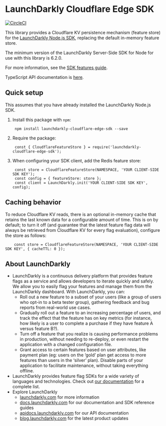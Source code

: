 # LaunchDarkly Cloudflare Edge SDK

[![CircleCI](https://circleci.com/gh/launchdarkly/cloudflare-edge-sdk.svg?style=svg)](https://circleci.com/gh/launchdarkly/cloudflare-edge-sdk)

This library provides a Cloudflare KV persistence mechanism (feature store) for the [LaunchDarkly Node.js SDK](https://github.com/launchdarkly/node-server-sdk), replacing the default in-memory feature store.

The minimum version of the LaunchDarkly Server-Side SDK for Node for use with this library is 6.2.0.

For more information, see the [SDK features guide](https://docs.launchdarkly.com/sdk/features/database-integrations).

TypeScript API documentation is [here](https://launchdarkly.github.io/cloudflare-edge-sdk).

## Quick setup

This assumes that you have already installed the LaunchDarkly Node.js SDK.

1. Install this package with `npm`:

        npm install launchdarkly-cloudflare-edge-sdk --save

2. Require the package:

        const { CloudflareFeatureStore } = require('launchdarkly-cloudflare-edge-sdk');

3. When configuring your SDK client, add the Redis feature store:

        const store = CloudflareFeatureStore(NAMESPACE, 'YOUR CLIENT-SIDE SDK KEY');
        const config = { featureStore: store };
        const client = LaunchDarkly.init('YOUR CLIENT-SIDE SDK KEY', config);

## Caching behavior

To reduce Cloudflare KV reads, there is an optional in-memory cache that retains the last known data for a configurable amount of time. This is on by default; to turn it off (and guarantee that the latest feature flag data will always be retrieved from Cloudflare KV for every flag evaluation), configure the store as follows:

        const store = CloudflareFeatureStore(NAMESPACE, 'YOUR CLIENT-SIDE SDK KEY', { cacheTTL: 0 });

## About LaunchDarkly

* LaunchDarkly is a continuous delivery platform that provides feature flags as a service and allows developers to iterate quickly and safely. We allow you to easily flag your features and manage them from the LaunchDarkly dashboard.  With LaunchDarkly, you can:
    * Roll out a new feature to a subset of your users (like a group of users who opt-in to a beta tester group), gathering feedback and bug reports from real-world use cases.
    * Gradually roll out a feature to an increasing percentage of users, and track the effect that the feature has on key metrics (for instance, how likely is a user to complete a purchase if they have feature A versus feature B?).
    * Turn off a feature that you realize is causing performance problems in production, without needing to re-deploy, or even restart the application with a changed configuration file.
    * Grant access to certain features based on user attributes, like payment plan (eg: users on the ‘gold’ plan get access to more features than users in the ‘silver’ plan). Disable parts of your application to facilitate maintenance, without taking everything offline.
* LaunchDarkly provides feature flag SDKs for a wide variety of languages and technologies. Check out [our documentation](https://docs.launchdarkly.com/docs) for a complete list.
* Explore LaunchDarkly
    * [launchdarkly.com](https://www.launchdarkly.com/ "LaunchDarkly Main Website") for more information
    * [docs.launchdarkly.com](https://docs.launchdarkly.com/  "LaunchDarkly Documentation") for our documentation and SDK reference guides
    * [apidocs.launchdarkly.com](https://apidocs.launchdarkly.com/  "LaunchDarkly API Documentation") for our API documentation
    * [blog.launchdarkly.com](https://blog.launchdarkly.com/  "LaunchDarkly Blog Documentation") for the latest product updates
